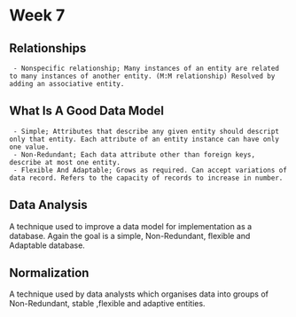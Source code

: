 # Week 7

## Relationships

     - Nonspecific relationship; Many instances of an entity are related to many instances of another entity. (M:M relationship) Resolved by adding an associative entity.


## What Is A Good Data Model

     - Simple; Attributes that describe any given entity should descript only that entity. Each attribute of an entity instance can have only one value.
     - Non-Redundant; Each data attribute other than foreign keys, describe at most one entity.
     - Flexible And Adaptable; Grows as required. Can accept variations of data record. Refers to the capacity of records to increase in number.


## Data Analysis

A technique used to improve a data model for implementation as a database. Again the goal is a simple, Non-Redundant, flexible and Adaptable database.


## Normalization

A technique used by data analysts which organises data into groups of Non-Redundant, stable ,flexible and adaptive entities.
